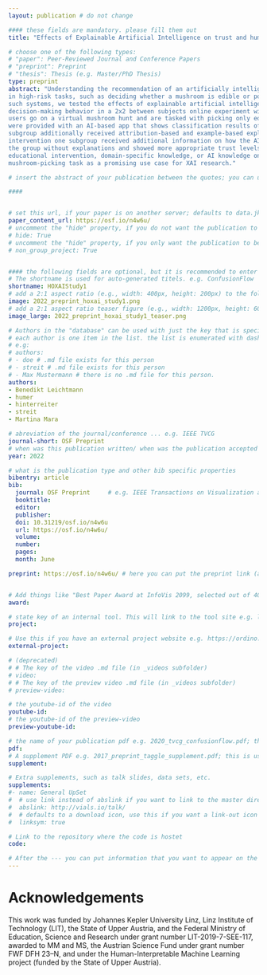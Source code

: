 ```yaml
---
layout: publication # do not change

#### these fields are mandatory. please fill them out
title: "Effects of Explainable Artificial Intelligence on trust and human behavior in a high-risk decision task"

# choose one of the following types:
# "paper": Peer-Reviewed Journal and Conference Papers
# "preprint": Preprint
# "thesis": Thesis (e.g. Master/PhD Thesis)
type: preprint
abstract: "Understanding the recommendation of an artificially intelligent (AI) assistant for decision-making is especially important
in high-risk tasks, such as deciding whether a mushroom is edible or poisonous. To foster user understanding and appropriate trust in
such systems, we tested the effects of explainable artificial intelligence (XAI) methods and an educational intervention on AI-assisted
decision-making behavior in a 2x2 between subjects online experiment with N = 410 participants. We developed a novel use case in which
users go on a virtual mushroom hunt and are tasked with picking only edible mushrooms but leaving poisonous ones. Additionally, users
were provided with an AI-based app that shows classification results of mushroom images. For the manipulation of explainability, one
subgroup additionally received attribution-based and example-based explanations of the AI's predictions, and for the educational
intervention one subgroup received additional information on how the AI worked. We found that the group with explanations outperformed
the group without explanations and showed more appropriate trust levels. Contrary to our expectation, we did not find effects for the
educational intervention, domain-specific knowledge, or AI knowledge on performance. We discuss practical implications and introduce the
mushroom-picking task as a promising use case for XAI research." 

# insert the abstract of your publication between the quotes; you can use html e.g. to make links (<a></a>) or generate bold (<b></b>) etc. text 

####


# set this url, if your paper is on another server; defaults to data.jku-vds-lab.at
paper_content_url: https://osf.io/n4w6u/
# uncomment the "hide" property, if you do not want the publication to be displayed on the website (usually you don't need this)
# hide: True
# uncomment the "hide" property, if you only want the publication to be displayed on your personal page (i.e. publications where you contributed, but does not have anything to do with the Vis Group e.g. Master Thesis,...)
# non_group_project: True


#### the following fields are optional, but it is recommended to enter as much information as possible
# The shortname is used for auto-generated titels. e.g. ConfusionFlow
shortname: HOXAIStudy1
# add a 2:1 aspect ratio (e.g., width: 400px, height: 200px) to the folder /assets/images/papers/ e.g. 2020_tvcg_confusionflow.png
image: 2022_preprint_hoxai_study1.png
# add a 2:1 aspect ratio teaser figure (e.g., width: 1200px, height: 600px) to the folder /assets/images/papers/ e.g. 2020_tvcg_confusionflow_teaser.png
image_large: 2022_preprint_hoxai_study1_teaser.png

# Authors in the "database" can be used with just the key that is specified in the corresponding .md file (usually it is the lastname in lower case e.g. doe). Authors that do not have an individual page here should be stated with their full name (e.g. John Doe)
# each author is one item in the list. the list is enumerated with dashes ("-")
# e.g:
# authors:
# - doe # .md file exists for this person
# - streit # .md file exists for this person
# - Max Mustermann # there is no .md file for this person.
authors:
- Benedikt Leichtmann
- humer
- hinterreiter
- streit
- Martina Mara

# abreviation of the journal/conference ... e.g. IEEE TVCG
journal-short: OSF Preprint
# when was this publication written/ when was the publication accepted (e.g. 2020)
year: 2022

# what is the publication type and other bib specific properties
bibentry: article
bib:
  journal: OSF Preprint		# e.g. IEEE Transactions on Visualization and Computer Graphics (to appear)
  booktitle:
  editor:
  publisher:
  doi: 10.31219/osf.io/n4w6u
  url: https://osf.io/n4w6u/
  volume: 
  number: 
  pages: 
  month: June

preprint: https://osf.io/n4w6u/ # here you can put the preprint link (arxiv.org, osf.io,...) e.g. https://arxiv.org/abs/1910.00969


# Add things like "Best Paper Award at InfoVis 2099, selected out of 4000 submissions"
award:

# state key of an internal tool. This will link to the tool site e.g. lineup (usually not needed)
project: 

# Use this if you have an external project website e.g. https://ordino.caleydoapp.org/
external-project:

# (deprecated)
# # The key of the video .md file (in _videos subfolder)
# video: 
# # The key of the preview video .md file (in _videos subfolder)
# preview-video:

# the youtube-id of the video
youtube-id: 
# the youtube-id of the preview-video
preview-youtube-id: 

# the name of your publication pdf e.g. 2020_tvcg_confusionflow.pdf; this is usually uploaded to the caleydo aws server
pdf:
# A supplement PDF e.g. 2017_preprint_taggle_supplement.pdf; this is usually uploaded to the caleydo aws server
supplement: 

# Extra supplements, such as talk slides, data sets, etc.
supplements:
#- name: General UpSet
#  # use link instead of abslink if you want to link to the master directory
#  abslink: http://vials.io/talk/
#  # defaults to a download icon, use this if you want a link-out icon
#  linksym: true

# Link to the repository where the code is hostet
code: 

# After the --- you can put information that you want to appear on the website using markdown formatting or HTML. A good example are acknowledgements, extra references, an erratum, etc.
---
```


# Acknowledgements

This work was funded by Johannes Kepler University Linz, Linz Institute of Technology (LIT), the State of Upper
Austria, and the Federal Ministry of Education, Science and Research under grant number LIT-2019-7-SEE-117, awarded
to MM and MS, the Austrian Science Fund under grant number FWF DFH 23–N, and under the Human-Interpretable
Machine Learning project (funded by the State of Upper Austria).
